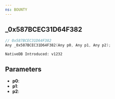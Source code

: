 ```yaml
---
ns: BOUNTY
---
```

## _0x587BCEC31D64F382

```c
// 0x587BCEC31D64F382
Any _0x587BCEC31D64F382(Any p0, Any p1, Any p2);
```

```
NativeDB Introduced: v1232
```

## Parameters
* **p0**:
* **p1**:
* **p2**:

